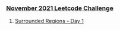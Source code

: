 ### [November 2021 Leetcode Challenge](https://leetcode.com/explore/featured/card/november-leetcoding-challenge-2021/)

1. [Surrounded Regions - Day 1](/_2021/_11_november2021/Day_01_130_Surrounded_Regions.java) 
